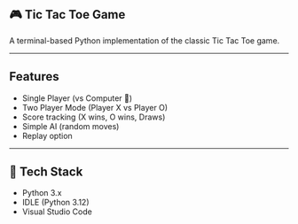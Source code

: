 ## 🎮 Tic Tac Toe Game
A terminal-based Python implementation of the classic Tic Tac Toe game.

---

## Features
- Single Player (vs Computer 🤖)
- Two Player Mode (Player X vs Player O)
- Score tracking (X wins, O wins, Draws)
- Simple AI (random moves)
- Replay option

---

## 🔧 Tech Stack

- Python 3.x
- IDLE (Python 3.12)
- Visual Studio Code
